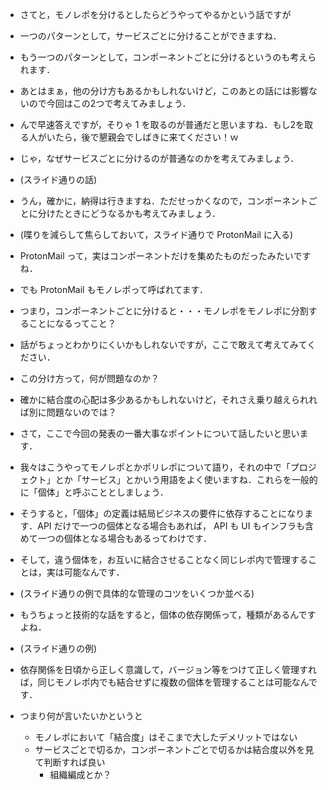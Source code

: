 - さてと，モノレポを分けるとしたらどうやってやるかという話ですが
- 一つのパターンとして，サービスごとに分けることができますね．
- もう一つのパターンとして，コンポーネントごとに分けるというのも考えられます．
- あとはまぁ，他の分け方もあるかもしれないけど，このあとの話には影響ないので今回はこの2つで考えてみましょう．

- んで早速答えですが，そりゃ 1 を取るのが普通だと思いますね．もし2を取る人がいたら，後で懇親会でしばきに来てください！ｗ

- じゃ，なぜサービスごとに分けるのが普通なのかを考えてみましょう．
- (スライド通りの話)

- うん，確かに，納得は行きますね．ただせっかくなので，コンポーネントごとに分けたときにどうなるかも考えてみましょう．
- (喋りを減らして焦らしておいて，スライド通りで ProtonMail に入る)
- ProtonMail って，実はコンポーネントだけを集めたものだったみたいですね．
- でも ProtonMail もモノレポって呼ばれてます．
- つまり，コンポーネントごとに分けると・・・モノレポをモノレポに分割することになるってこと？

- 話がちょっとわかりにくいかもしれないですが，ここで敢えて考えてみてください．
- この分け方って，何が問題なのか？
- 確かに結合度の心配は多少あるかもしれないけど，それさえ乗り越えられれば別に問題ないのでは？

- さて，ここで今回の発表の一番大事なポイントについて話したいと思います．
- 我々はこうやってモノレポとかポリレポについて語り，それの中で「プロジェクト」とか「サービス」とかいう用語をよく使いますね．これらを一般的に「個体」と呼ぶこととしましょう．
- そうすると，「個体」の定義は結局ビジネスの要件に依存することになります．API だけで一つの個体となる場合もあれば， API も UI もインフラも含めて一つの個体となる場合もあるってわけです．
- そして，違う個体を，お互いに結合させることなく同じレポ内で管理することは，実は可能なんです．
- (スライド通りの例で具体的な管理のコツをいくつか並べる)
- もうちょっと技術的な話をすると，個体の依存関係って，種類があるんですよね．
- (スライド通りの例)
- 依存関係を日頃から正しく意識して，バージョン等をつけて正しく管理すれば，同じモノレポ内でも結合せずに複数の個体を管理することは可能なんです．

- つまり何が言いたいかというと
  - モノレポにおいて「結合度」はそこまで大したデメリットではない
  - サービスごとで切るか，コンポーネントごとで切るかは結合度以外を見て判断すれば良い
    - 組織編成とか？
